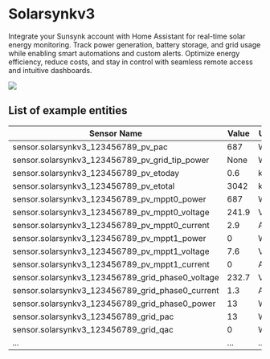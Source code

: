 # Solarsynkv3

Integrate your Sunsynk account with Home Assistant for real-time solar energy monitoring. Track power generation, battery storage, and grid usage while enabling smart automations and custom alerts. Optimize energy efficiency, reduce costs, and stay in control with seamless remote access and intuitive dashboards.

![](https://github.com/martinville/solarsynkv3/blob/main/scriptstarted.png)

## List of example entities

| Sensor Name                                       | Value  | Unit  | Status |
|---------------------------------------------------|--------|-------|--------|
| sensor.solarsynkv3_123456789_pv_pac              | 687    | W     | OK     |
| sensor.solarsynkv3_123456789_pv_grid_tip_power   | None   | W     | OK     |
| sensor.solarsynkv3_123456789_pv_etoday          | 0.6    | kWh   | OK     |
| sensor.solarsynkv3_123456789_pv_etotal          | 3042   | kWh   | OK     |
| sensor.solarsynkv3_123456789_pv_mppt0_power     | 687    | W     | OK     |
| sensor.solarsynkv3_123456789_pv_mppt0_voltage   | 241.9  | V     | OK     |
| sensor.solarsynkv3_123456789_pv_mppt0_current   | 2.9    | A     | OK     |
| sensor.solarsynkv3_123456789_pv_mppt1_power     | 0      | W     | OK     |
| sensor.solarsynkv3_123456789_pv_mppt1_voltage   | 7.6    | V     | OK     |
| sensor.solarsynkv3_123456789_pv_mppt1_current   | 0      | A     | OK     |
| sensor.solarsynkv3_123456789_grid_phase0_voltage| 232.7  | V     | OK     |
| sensor.solarsynkv3_123456789_grid_phase0_current| 1.3    | A     | OK     |
| sensor.solarsynkv3_123456789_grid_phase0_power  | 13     | W     | OK     |
| sensor.solarsynkv3_123456789_grid_pac           | 13     | W     | OK     |
| sensor.solarsynkv3_123456789_grid_qac           | 0      | W     | OK     |
| ...                                             | ...    | ...   | ...    |

